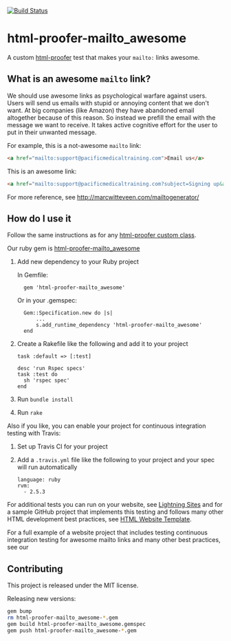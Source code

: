 [![Build Status](https://travis-ci.org/fulldecent/html-proofer-mailto_awesome.svg?branch=master)](https://travis-ci.org/fulldecent/html-proofer-mailto_awesome)

# html-proofer-mailto_awesome
A custom [html-proofer](https://github.com/gjtorikian/html-proofer) test that makes your `mailto:` links awesome.

## What is an awesome `mailto` link?

We should use awesome links as psychological warfare against users. Users will send us emails with stupid or annoying content that we don't want. At big companies (like Amazon) they have abandoned email altogether because of this reason. So instead we prefill the email with the message we want to receive. It takes active cognitive effort for the user to put in their unwanted message.

For example, this is a not-awesome `mailto` link:

```html
<a href="mailto:support@pacificmedicaltraining.com">Email us</a>
```

This is an awesome link:

```html
<a href="mailto:support@pacificmedicaltraining.com?subject=Signing up&amp;body=Hello,\nI'd like to sign up for your course, can you please send me more information.">Email us</a>
```

For more reference, see http://marcwitteveen.com/mailtogenerator/

## How do I use it

Follow the same instructions as for any [html-proofer custom class](https://github.com/gjtorikian/html-proofer/wiki/Extensions-(custom-classes)).

Our ruby gem is [html-proofer-mailto_awesome](https://rubygems.org/gems/html-proofer-mailto_awesome)

1. Add new dependency to your Ruby project
  
    In Gemfile:
        
         gem 'html-proofer-mailto_awesome'
    
    Or in your .gemspec: 

         Gem::Specification.new do |s|
             ...
             s.add_runtime_dependency 'html-proofer-mailto_awesome'
         end
    
2. Create a Rakefile like the following and add it to your project

       task :default => [:test]
       
       desc 'run Rspec specs'
       task :test do
         sh 'rspec spec'
       end
  
3. Run `bundle install`

4. Run `rake`

Also if you like, you can enable your project for continuous integration testing with Travis:

1. Set up Travis CI for your project

2. Add a `.travis.yml` file like the following to your project and your spec will run automatically

       language: ruby
       rvm:
         - 2.5.3       
For additional tests you can run on your website, see [Lightning Sites](https://github.com/fulldecent/lightning-sites) and for a sample GitHub project that implements this testing and follows many other HTML development best practices, see [HTML Website Template](https://github.com/fulldecent/html-website-template).

For a full example of a website project that includes testing  continuous integration testing for awesome mailto links and many other best practices, see our 
       
## Contributing

This project is released under the MIT license.

Releasing new versions:

```sh
gem bump
rm html-proofer-mailto_awesome-*.gem
gem build html-proofer-mailto_awesome.gemspec
gem push html-proofer-mailto_awesome-*.gem
```